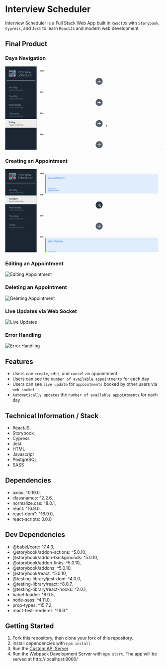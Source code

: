 # Interview Scheduler
Interview Scheduler is a Full Stack Web App built in `ReactJS` with `Storybook`, `Cypress`, and `Jest` to learn `ReactJS` and modern web development

## Final Product

### Days Navigation
![Days Navigation](https://github.com/MaxWong03/Scheduler/blob/master/docs/nav.gif)
### Creating an Appointment
![Creating Appointment](https://github.com/MaxWong03/Scheduler/blob/master/docs/create.gif)
### Editing an Appointment
![Editing Appointment]()
### Deleting an Appointment
![Deleting Appointment]()
### Live Updates via Web Socket
![Live Updates]()
### Error Handling
![Error Handling]()



## Features
* Users can `create`, `edit`, and `cancel` an appointment
* Users can see the `number of available appointments` for each day
* Users can see `live update` for `appointments` booked by other users via `web socket`
* `Automatically updates` the `number of available appointments` for each day 

## Technical Information / Stack
* ReactJS
* Storybook
* Cypress
* Jest
* HTML
* Javascript
* PostgreSQL
* SASS

## Dependencies
* axios: ^0.19.0,
* classnames: ^2.2.6,
* normalize.css: ^8.0.1,
* react: ^16.9.0,
* react-dom": ^16.9.0,
* react-scripts: 3.0.0 

## Dev Dependencies
* @babel/core: ^7.4.3,
* @storybook/addon-actions: ^5.0.10,
* @storybook/addon-backgrounds: ^5.0.10,
* @storybook/addon-links: ^5.0.10,
* @storybook/addons: ^5.0.10,
* @storybook/react: ^5.0.10,
* @testing-library/jest-dom: ^4.0.0,
* @testing-library/react: ^8.0.7,
* @testing-library/react-hooks: ^2.0.1,
* babel-loader: ^8.0.5,
* node-sass: ^4.11.0,
* prop-types: ^15.7.2,
* react-test-renderer: ^16.9."

## Getting Started
1) Fork this repository, then clone your fork of this repository.
2) Install dependencies with `npm install`.
3) Run the [Custom API Server](https://github.com/lighthouse-labs/scheduler-api)
4) Run the Webpack Development Server with `npm start`. The app will be served at http://localhost:8000/



